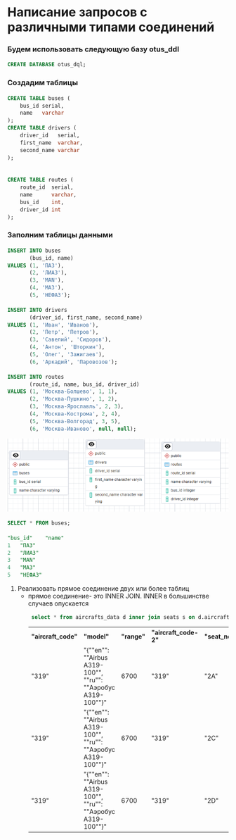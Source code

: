 # Написание запросов с различными типами соединений
### Будем использовать следующую базу otus_ddl
```sql
CREATE DATABASE otus_dql;
```
### Создадим таблицы
```sql
CREATE TABLE buses (
    bus_id serial,
    name   varchar
);
CREATE TABLE drivers (
    driver_id   serial,
    first_name  varchar,
    second_name varchar
);


CREATE TABLE routes (
    route_id  serial,
    name      varchar,
    bus_id    int,
    driver_id int
);
```
### Заполним таблицы данными
```sql
INSERT INTO buses
       (bus_id, name)
VALUES (1, 'ПАЗ'),
       (2, 'ЛИАЗ'),
       (3, 'MAN'),
       (4, 'МАЗ'),
       (5, 'НЕФАЗ');

INSERT INTO drivers
       (driver_id, first_name, second_name)
VALUES (1, 'Иван', 'Иванов'),
       (2, 'Петр', 'Петров'),
       (3, 'Савелий', 'Сидоров'),
       (4, 'Антон', 'Шторкин'),
       (5, 'Олег', 'Зажигаев'),
       (6, 'Аркадий', 'Паровозов');

INSERT INTO routes
       (route_id, name, bus_id, driver_id)
VALUES (1, 'Москва-Болшево', 1, 1),
       (2, 'Москва-Пушкино', 1, 2),
       (3, 'Москва-Ярославль', 2, 3),
       (4, 'Москва-Кострома', 2, 4),
       (5, 'Москва-Волгорад', 3, 5),
       (6, 'Москва-Иваново', null, null);

```

![Маршруты и водители](/img/Screenshot_3.png "Маршруты и водители")


```sql
SELECT * FROM buses;

"bus_id"	"name"
1	"ПАЗ"
2	"ЛИАЗ"
3	"MAN"
4	"МАЗ"
5	"НЕФАЗ"

```


1. Реализовать прямое соединение двух или более таблиц
   - прямое соединение- это INNER JOIN. INNER в большинстве случаев опускается
     ```sql
      select * from aircrafts_data d inner join seats s on d.aircraft_code = s.aircraft_code limit 3
     ```
     <table>
        <tr>
    <th> "aircraft_code"</th>	<th>"model"</th>	<th>"range"</th>	<th>"aircraft_code-2"</th>	<th>"seat_no"</th>	<th>"fare_conditions"</th>
        </tr>
        <tr><td>"319"</td>	<td>"{""en"": ""Airbus A319-100"", ""ru"": ""Аэробус A319-100""}"</td>	<td>6700</td>	<td>"319"</td>	<td>"2A"</td>	<td>"Business"</td></tr>
        <tr><td>"319"</td>	<td>"{""en"": ""Airbus A319-100"", ""ru"": ""Аэробус A319-100""}"</td>	<td>6700</td>	<td>"319"</td>	<td>"2C"</td>	<td>"Business"</td></tr>
         <tr><td>"319"</td>	<td>"{""en"": ""Airbus A319-100"", ""ru"": ""Аэробус A319-100""}"</td>	<td>6700</td>	<td>"319"</td>	<td>"2D"</td>	<td>"Business"</td></tr>
    </table>    

